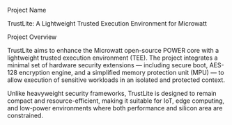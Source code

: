 Project Name

TrustLite: A Lightweight Trusted Execution Environment for Microwatt

Project Overview

TrustLite aims to enhance the Microwatt open-source POWER core with a lightweight trusted execution environment (TEE). The project integrates a minimal set of hardware security extensions — including secure boot, AES-128 encryption engine, and a simplified memory protection unit (MPU) — to allow execution of sensitive workloads in an isolated and protected context.

Unlike heavyweight security frameworks, TrustLite is designed to remain compact and resource-efficient, making it suitable for IoT, edge computing, and low-power environments where both performance and silicon area are constrained.
